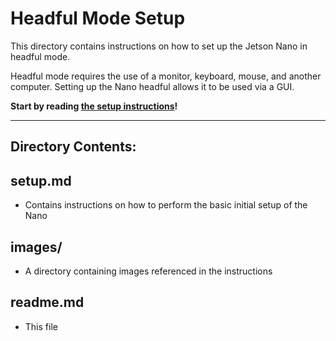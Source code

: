<h1>Headful Mode Setup</h1>

This directory contains instructions on how to set up the Jetson Nano in headful mode.

Headful mode requires the use of a monitor, keyboard, mouse, and another computer. 
Setting up the Nano headful allows it to be used via a GUI.

**Start by reading [the setup instructions](https://github.com/ddiLab/SageEdu/blob/main/setup/headful/setup.md)!**


---


## Directory Contents:

<h2>setup.md</h2>

* Contains instructions on how to perform the basic initial setup of the Nano

<h2>images/</h2> 

* A directory containing images referenced in the instructions

<h2>readme.md</h2>

* This file
